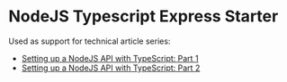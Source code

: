 # NodeJS Typescript Express Starter
Used as support for technical article series:
- [Setting up a NodeJS API with TypeScript: Part 1](#https://itnext.io/setting-up-a-nodejs-api-with-typescript-part-1-9f7c152b2af6)
- [Setting up a NodeJS API with TypeScript: Part 2](#https://itnext.io/setting-up-a-nodejs-api-with-typescript-part-2-42e4c12f1fe7)

